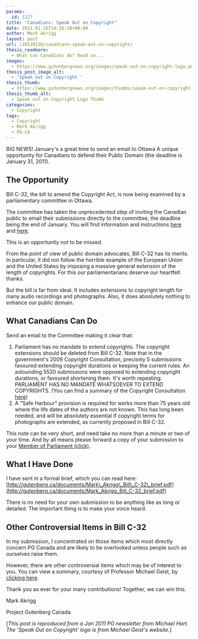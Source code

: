 ```yaml
---
params:
  id: 1227
title: "Canadians: Speak Out on Copyright"
date: 2011-01-26T14:26:10+00:00
author: Mark Akrigg
layout: post
url: /20110126/canadians-speak-out-on-copyright/
thesis_readmore:
  - What can Canadians do? Read on...
images:
  - https://www.gutenbergnews.org/images/speak-out-on-copyright-logo.png
thesis_post_image_alt:
  - 'Speak out on Copyright '
thesis_thumb:
  - https://www.gutenbergnews.org/images/thumbs/speak-out-on-copyright-logo-thumb.png
thesis_thumb_alt:
  - Speak out on Copyright Logo Thumb
categories:
  - Copyright
tags:
  - Copyright
  - Mark Akrigg
  - PG-CA
---
```

BIG NEWS! January's a great time to send an email to Ottawa A unique opportunity for Canadians to defend their Public Domain (the deadline is January 31, 2011).

## The Opportunity

Bill C-32, the bill to amend the Copyright Act, is now being examined by a parliamentary committee in Ottawa.

The committee has taken the unprecedented step of inviting the Canadian public to email their submissions directly to the committee, the deadline being the end of January. You will find information and instructions [here](http://www.michaelgeist.ca/content/view/5577/125/) and [here](http://www2.parl.gc.ca/HousePublications/Publication.aspx?DocId=4850539&Language=E&Mode=1&Parl=40&Ses=3).

This is an opportunity not to be missed.

From the point of view of public domain advocates, Bill C-32 has its merits. In particular, it did not follow the horrible example of the European Union and the United States by imposing a massive general extension of the length of copyrights. For this our parliamentarians deserve our heartfelt thanks.

But the bill is far from ideal. It includes extensions to copyright length for many audio recordings and photographs. Also, it does absolutely nothing to enhance our public domain.
<!--more-->

## What Canadians Can Do

Send an email to the Committee making it clear that:

  1. Parliament has no mandate to extend copyrights. The copyright extensions should be deleted from Bill C-32. Note that in the government's 2009 Copyright Consultation, precisely 5 submissions favoured extending copyright durations or keeping the current rules. An astounding 5520 submissions were opposed to extending copyright durations, or favoured shortening them. It's worth repeating: PARLIAMENT HAS NO MANDATE WHATSOEVER TO EXTEND COPYRIGHTS. (You can find a summary of the Copyright Consultation [here](http://www.michaelgeist.ca/content/view/4946/125/))
  2. A "Safe Harbour" provision is required for works more than 75 years old where the life dates of the authors are not known. This has long been needed, and will be absolutely essential if copyright terms for photographs are extended, as currently proposed in Bill C-32.

This note can be very short, and need take no more than a minute or two of your time. And by all means please forward a copy of your submission to your [Member of Parliament (click)](http://www2.parl.gc.ca/Parlinfo/Compilations/HouseOfCommons/MemberByPostalCode.aspx?Language=E).

## What I Have Done

I have sent in a formal brief, which you can read here: [http://gutenberg.ca/documents/Mark\_Akrigg\_Bill\_C-32\_brief.pdf](http://gutenberg.ca/documents/Mark_Akrigg_Bill_C-32_brief.pdf)

There is no need for your own submission to be anything like as long or detailed. The important thing is to make your voice heard.

## Other Controversial Items in Bill C-32

In my submission, I concentrated on those items which most directly concern PG Canada and are likely to be overlooked unless people such as ourselves raise them.

However, there are other controversial items which may be of interest to you. You can view a summary, courtesy of Professor Michael Geist, by [clicking here](http://www.michaelgeist.ca/content/view/5582/135/).

Thank you as ever for your many contributions! Together, we can win this.

Mark Akrigg

Project Gutenberg Canada

[_This post is reproduced from a Jan 2011 PG newsletter from Michael Hart. The 'Speak Out on Copyright' logo is from Michael Geist's website._]

